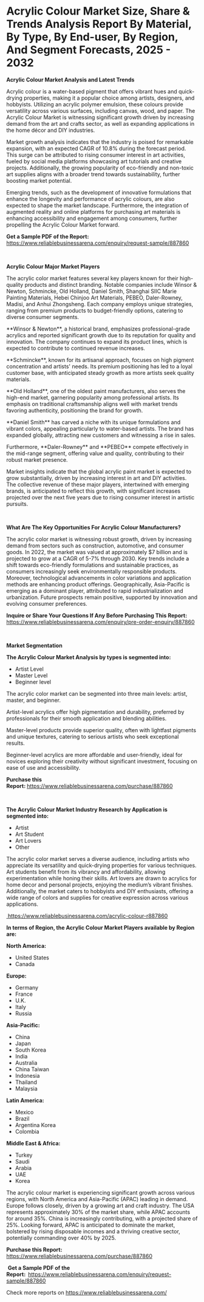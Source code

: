 <p><h1>Acrylic Colour Market Size, Share & Trends Analysis Report By Material, By Type, By End-user, By Region, And Segment Forecasts, 2025 - 2032</h1></p><p><strong>Acrylic Colour Market Analysis and Latest Trends</strong></p>
<p><p>Acrylic colour is a water-based pigment that offers vibrant hues and quick-drying properties, making it a popular choice among artists, designers, and hobbyists. Utilizing an acrylic polymer emulsion, these colours provide versatility across various surfaces, including canvas, wood, and paper. The Acrylic Colour Market is witnessing significant growth driven by increasing demand from the art and crafts sector, as well as expanding applications in the home décor and DIY industries.</p><p>Market growth analysis indicates that the industry is poised for remarkable expansion, with an expected CAGR of 10.8% during the forecast period. This surge can be attributed to rising consumer interest in art activities, fueled by social media platforms showcasing art tutorials and creative projects. Additionally, the growing popularity of eco-friendly and non-toxic art supplies aligns with a broader trend towards sustainability, further boosting market potential.</p><p>Emerging trends, such as the development of innovative formulations that enhance the longevity and performance of acrylic colours, are also expected to shape the market landscape. Furthermore, the integration of augmented reality and online platforms for purchasing art materials is enhancing accessibility and engagement among consumers, further propelling the Acrylic Colour Market forward.</p></p>
<p><strong>Get a Sample PDF of the Report:&nbsp;</strong> <a href="https://www.reliablebusinessarena.com/enquiry/request-sample/887860?utm_campaign=3569&utm_medium=2&utm_source=Github&utm_content=ia&utm_term=04042025&utm_id=acrylic-colour">https://www.reliablebusinessarena.com/enquiry/request-sample/887860</a></p>
<p>&nbsp;</p>
<p><strong>Acrylic Colour Major Market Players</strong></p>
<p><p>The acrylic color market features several key players known for their high-quality products and distinct branding. Notable companies include Winsor & Newton, Schmincke, Old Holland, Daniel Smith, Shanghai SIIC Marie Painting Materials, Hebei Chinjoo Art Materials, PEBEO, Daler-Rowney, Madisi, and Anhui Zhongsheng. Each company employs unique strategies, ranging from premium products to budget-friendly options, catering to diverse consumer segments.</p><p>**Winsor & Newton**, a historical brand, emphasizes professional-grade acrylics and reported significant growth due to its reputation for quality and innovation. The company continues to expand its product lines, which is expected to contribute to continued revenue increases.</p><p>**Schmincke**, known for its artisanal approach, focuses on high pigment concentration and artists' needs. Its premium positioning has led to a loyal customer base, with anticipated steady growth as more artists seek quality materials.</p><p>**Old Holland**, one of the oldest paint manufacturers, also serves the high-end market, garnering popularity among professional artists. Its emphasis on traditional craftsmanship aligns well with market trends favoring authenticity, positioning the brand for growth.</p><p>**Daniel Smith** has carved a niche with its unique formulations and vibrant colors, appealing particularly to water-based artists. The brand has expanded globally, attracting new customers and witnessing a rise in sales.</p><p>Furthermore, **Daler-Rowney** and **PEBEO** compete effectively in the mid-range segment, offering value and quality, contributing to their robust market presence.</p><p>Market insights indicate that the global acrylic paint market is expected to grow substantially, driven by increasing interest in art and DIY activities. The collective revenue of these major players, intertwined with emerging brands, is anticipated to reflect this growth, with significant increases projected over the next five years due to rising consumer interest in artistic pursuits.</p></p>
<p>&nbsp;</p>
<p><strong>What Are The Key Opportunities For Acrylic Colour Manufacturers?</strong></p>
<p><p>The acrylic color market is witnessing robust growth, driven by increasing demand from sectors such as construction, automotive, and consumer goods. In 2022, the market was valued at approximately $7 billion and is projected to grow at a CAGR of 5-7% through 2030. Key trends include a shift towards eco-friendly formulations and sustainable practices, as consumers increasingly seek environmentally responsible products. Moreover, technological advancements in color variations and application methods are enhancing product offerings. Geographically, Asia-Pacific is emerging as a dominant player, attributed to rapid industrialization and urbanization. Future prospects remain positive, supported by innovation and evolving consumer preferences.</p></p>
<p><strong>Inquire or Share Your Questions If Any Before Purchasing This Report:</strong> <a href="https://www.reliablebusinessarena.com/enquiry/pre-order-enquiry/887860?utm_campaign=3569&utm_medium=2&utm_source=Github&utm_content=ia&utm_term=04042025&utm_id=acrylic-colour">https://www.reliablebusinessarena.com/enquiry/pre-order-enquiry/887860</a></p>
<p>&nbsp;</p>
<p><strong>Market Segmentation</strong></p>
<p><strong>The Acrylic Colour Market Analysis by types is segmented into:</strong></p>
<p><ul><li>Artist Level</li><li>Master Level</li><li>Beginner level</li></ul></p>
<p><p>The acrylic color market can be segmented into three main levels: artist, master, and beginner. </p><p>Artist-level acrylics offer high pigmentation and durability, preferred by professionals for their smooth application and blending abilities. </p><p>Master-level products provide superior quality, often with lightfast pigments and unique textures, catering to serious artists who seek exceptional results. </p><p>Beginner-level acrylics are more affordable and user-friendly, ideal for novices exploring their creativity without significant investment, focusing on ease of use and accessibility.</p></p>
<p><strong>Purchase this Report:&nbsp;</strong><a href="https://www.reliablebusinessarena.com/purchase/887860?utm_campaign=3569&utm_medium=2&utm_source=Github&utm_content=ia&utm_term=04042025&utm_id=acrylic-colour">https://www.reliablebusinessarena.com/purchase/887860</a></p>
<p>&nbsp;</p>
<p><strong>The Acrylic Colour Market Industry Research by Application is segmented into:</strong></p>
<p><ul><li>Artist</li><li>Art Student</li><li>Art Lovers</li><li>Other</li></ul></p>
<p><p>The acrylic color market serves a diverse audience, including artists who appreciate its versatility and quick-drying properties for various techniques. Art students benefit from its vibrancy and affordability, allowing experimentation while honing their skills. Art lovers are drawn to acrylics for home decor and personal projects, enjoying the medium’s vibrant finishes. Additionally, the market caters to hobbyists and DIY enthusiasts, offering a wide range of colors and supplies for creative expression across various applications.</p></p>
<p><a href="https://www.reliablebusinessarena.com/acrylic-colour-r887860?utm_campaign=3569&utm_medium=2&utm_source=Github&utm_content=ia&utm_term=04042025&utm_id=acrylic-colour">&nbsp;https://www.reliablebusinessarena.com/acrylic-colour-r887860</a></p>
<p><strong>In terms of Region, the Acrylic Colour Market Players available by Region are:</strong></p>
<p>
    <p> <strong> North America: </strong>
        <ul>
            <li>United States</li>
            <li>Canada</li>
        </ul>
        </p> 
    <p> <strong> Europe: </strong>
        <ul>
            <li>Germany</li>
            <li>France</li>
            <li>U.K.</li>
            <li>Italy</li>
            <li>Russia</li>
        </ul>
        </p> 
    <p> <strong> Asia-Pacific: </strong>
        <ul>
            <li>China</li>
            <li>Japan</li>
            <li>South Korea</li>
            <li>India</li>
            <li>Australia</li>
            <li>China Taiwan</li>
            <li>Indonesia</li>
            <li>Thailand</li>
            <li>Malaysia</li>
        </ul>
        </p> 
    <p> <strong> Latin America: </strong>
        <ul>
            <li>Mexico</li>
            <li>Brazil</li>
            <li>Argentina Korea</li>
            <li>Colombia</li>
        </ul>
        </p> 
    <p> <strong> Middle East & Africa: </strong>
        <ul>
            <li>Turkey</li>
            <li>Saudi</li>
            <li>Arabia</li>
            <li>UAE</li>
            <li>Korea</li>
        </ul>
    </p>
    </p>
<p><p>The acrylic colour market is experiencing significant growth across various regions, with North America and Asia-Pacific (APAC) leading in demand. Europe follows closely, driven by a growing art and craft industry. The USA represents approximately 30% of the market share, while APAC accounts for around 35%. China is increasingly contributing, with a projected share of 25%. Looking forward, APAC is anticipated to dominate the market, bolstered by rising disposable incomes and a thriving creative sector, potentially commanding over 40% by 2025.</p></p>
<p><strong>Purchase this Report: </strong><a href="https://www.reliablebusinessarena.com/purchase/887860?utm_campaign=3569&utm_medium=2&utm_source=Github&utm_content=ia&utm_term=04042025&utm_id=acrylic-colour">https://www.reliablebusinessarena.com/purchase/887860</a></p>
<p>&nbsp;<strong>Get a Sample PDF of the Report:&nbsp;&nbsp;</strong><a href="https://www.reliablebusinessarena.com/enquiry/request-sample/887860?utm_campaign=3569&utm_medium=2&utm_source=Github&utm_content=ia&utm_term=04042025&utm_id=acrylic-colour">https://www.reliablebusinessarena.com/enquiry/request-sample/887860</a></p>
<p><strong></strong></p>
<p>Check more reports on <a href="https://www.reliablebusinessarena.com/?utm_campaign=3569&utm_medium=2&utm_source=Github&utm_content=ia&utm_term=04042025&utm_id=acrylic-colour">https://www.reliablebusinessarena.com/</a></p>